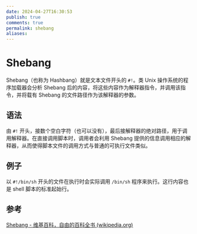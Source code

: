 ```yaml
---
date: 2024-04-27T16:30:53
publish: true
comments: true
permalink: shebang
aliases:
---
```


# Shebang

Shebang（也称为 Hashbang）就是文本文件开头的 `#!`。类 Unix 操作系统的程序加载器会分析 Shebang 后的内容，将这些内容作为解释器指令，并调用该指令，并将载有 Shebang 的文件路径作为该解释器的参数。

## 语法

由 `#!` 开头，接数个空白字符（也可以没有），最后接解释器的绝对路径，用于调用解释器。在直接调用脚本时，调用者会利用 Shebang 提供的信息调用相应的解释器，从而使得脚本文件的调用方式与普通的可执行文件类似。

## 例子

以 `#!/bin/sh` 开头的文件在执行时会实际调用 `/bin/sh` 程序来执行。这行内容也是 shell 脚本的标准起始行。

## 参考

[Shebang - 维基百科，自由的百科全书 (wikipedia.org)](https://zh.wikipedia.org/wiki/Shebang)
